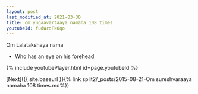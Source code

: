 ```yaml
---
layout: post
last_modified_at: 2021-03-30
title: om yugaavartaaya namaha 108 times
youtubeId: fudWrdFkOqo
---
```

 
 
Om Lalatakshaya nama 
 
 -  Who has an eye on his forehead 
 
  
 
  
 
 
 
 
 
 


{% include youtubePlayer.html id=page.youtubeId %}
 
[Next]({{ site.baseurl }}{% link  split2/_posts/2015-08-21-Om sureshvaraaya namaha 108 times.md%})
 

